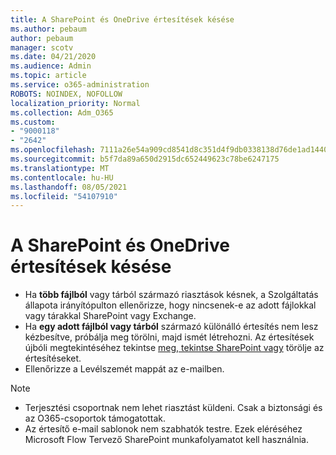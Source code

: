 ```yaml
---
title: A SharePoint és OneDrive értesítések késése
ms.author: pebaum
author: pebaum
manager: scotv
ms.date: 04/21/2020
ms.audience: Admin
ms.topic: article
ms.service: o365-administration
ROBOTS: NOINDEX, NOFOLLOW
localization_priority: Normal
ms.collection: Adm_O365
ms.custom:
- "9000118"
- "2642"
ms.openlocfilehash: 7111a26e54a909cd8541d8c351d4f9db0338138d76de1ad14402b1c86932b79c
ms.sourcegitcommit: b5f7da89a650d2915dc652449623c78be6247175
ms.translationtype: MT
ms.contentlocale: hu-HU
ms.lasthandoff: 08/05/2021
ms.locfileid: "54107910"
---
```

# <a name="delays-in-receiving-sharepoint-and-onedrive-alerts"></a>A SharePoint és OneDrive értesítések késése

- Ha **több fájlból** vagy tárból származó riasztások késnek, a Szolgáltatás állapota irányítópulton ellenőrizze, hogy nincsenek-e az adott fájlokkal vagy tárakkal SharePoint vagy Exchange. [](https://portal.office.com/adminportal/home?ref=/servicehealth)
- Ha **egy adott fájlból vagy tárból** származó különálló értesítés nem lesz kézbesítve, próbálja meg törölni, majd ismét létrehozni. Az értesítések újbóli megtekintéséhez tekintse [meg, tekintse SharePoint vagy](https://support.microsoft.com/office/99dfb19c-9a90-4a8c-aba1-aa8c8afb0de2) törölje az értesítéseket.
- Ellenőrizze a Levélszemét mappát az e-mailben.

> [!NOTE]
> - Terjesztési csoportnak nem lehet riasztást küldeni. Csak a biztonsági és az O365-csoportok támogatottak.
> - Az értesítő e-mail sablonok nem szabhatók testre. Ezek eléréséhez Microsoft Flow Tervező SharePoint munkafolyamatot kell használnia.
